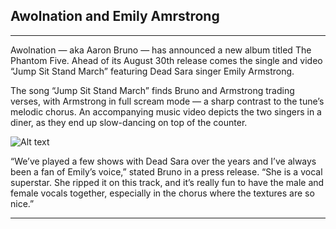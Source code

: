 ## Awolnation and Emily Amrstrong
---
Awolnation — aka Aaron Bruno — has announced a new album titled The Phantom Five. Ahead of its August 30th release comes the single and video “Jump Sit Stand March” featuring Dead Sara singer Emily Armstrong.

The song “Jump Sit Stand March” finds Bruno and Armstrong trading verses, with Armstrong in full scream mode — a sharp contrast to the tune’s melodic chorus. An accompanying music video depicts the two singers in a diner, as they end up slow-dancing on top of the counter.

![Alt text](https://filtermexico.com/wp-content/uploads/2024/07/Credit_Xan-Doane_5E4A0741-1400x600.jpg)

“We’ve played a few shows with Dead Sara over the years and I’ve always been a fan of Emily’s voice,” stated Bruno in a press release. “She is a vocal superstar. She ripped it on this track, and it’s really fun to have the male and female vocals together, especially in the chorus where the textures are so nice.”

----